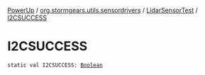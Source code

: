 [PowerUp](../../index.md) / [org.stormgears.utils.sensordrivers](../index.md) / [LidarSensorTest](index.md) / [I2CSUCCESS](./-i2-c-s-u-c-c-e-s-s.md)

# I2CSUCCESS

`static val I2CSUCCESS: `[`Boolean`](https://kotlinlang.org/api/latest/jvm/stdlib/kotlin/-boolean/index.html)